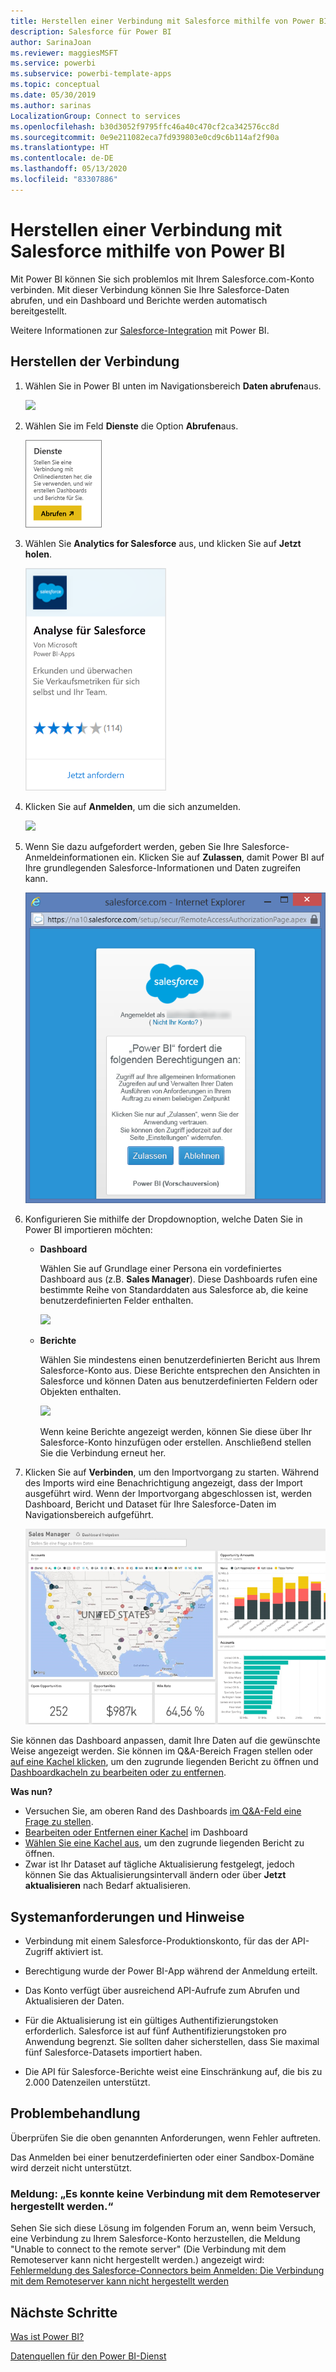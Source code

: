 ```yaml
---
title: Herstellen einer Verbindung mit Salesforce mithilfe von Power BI
description: Salesforce für Power BI
author: SarinaJoan
ms.reviewer: maggiesMSFT
ms.service: powerbi
ms.subservice: powerbi-template-apps
ms.topic: conceptual
ms.date: 05/30/2019
ms.author: sarinas
LocalizationGroup: Connect to services
ms.openlocfilehash: b30d3052f9795ffc46a40c470cf2ca342576cc8d
ms.sourcegitcommit: 0e9e211082eca7fd939803e0cd9c6b114af2f90a
ms.translationtype: HT
ms.contentlocale: de-DE
ms.lasthandoff: 05/13/2020
ms.locfileid: "83307886"
---
```

# <a name="connect-to-salesforce-with-power-bi"></a>Herstellen einer Verbindung mit Salesforce mithilfe von Power BI
Mit Power BI können Sie sich problemlos mit Ihrem Salesforce.com-Konto verbinden. Mit dieser Verbindung können Sie Ihre Salesforce-Daten abrufen, und ein Dashboard und Berichte werden automatisch bereitgestellt.

Weitere Informationen zur [Salesforce-Integration](https://powerbi.microsoft.com/integrations/salesforce) mit Power BI.

## <a name="how-to-connect"></a>Herstellen der Verbindung
1. Wählen Sie in Power BI unten im Navigationsbereich **Daten abrufen**aus.
   
   ![](media/service-connect-to-salesforce/pbi_getdata.png) 
2. Wählen Sie im Feld **Dienste** die Option **Abrufen**aus.
   
   ![](media/service-connect-to-salesforce/pbi_getservices.png) 
3. Wählen Sie **Analytics for Salesforce** aus, und klicken Sie auf **Jetzt holen**.  
   
   ![](media/service-connect-to-salesforce/salesforce.png)
4. Klicken Sie auf **Anmelden**, um die sich anzumelden.
   
    ![](media/service-connect-to-salesforce/dialog.png)
5. Wenn Sie dazu aufgefordert werden, geben Sie Ihre Salesforce-Anmeldeinformationen ein. Klicken Sie auf **Zulassen**, damit Power BI auf Ihre grundlegenden Salesforce-Informationen und Daten zugreifen kann.
   
   ![](media/service-connect-to-salesforce/sf_authorize.png)
6. Konfigurieren Sie mithilfe der Dropdownoption, welche Daten Sie in Power BI importieren möchten:
   
   * **Dashboard**
     
     Wählen Sie auf Grundlage einer Persona ein vordefiniertes Dashboard aus (z.B. **Sales Manager**). Diese Dashboards rufen eine bestimmte Reihe von Standarddaten aus Salesforce ab, die keine benutzerdefinierten Felder enthalten.
     
     ![](media/service-connect-to-salesforce/pbi_salesforcechooserole.png)
   * **Berichte**
     
     Wählen Sie mindestens einen benutzerdefinierten Bericht aus Ihrem Salesforce-Konto aus. Diese Berichte entsprechen den Ansichten in Salesforce und können Daten aus benutzerdefinierten Feldern oder Objekten enthalten.
     
     ![](media/service-connect-to-salesforce/pbi_salesforcereports.png)
     
     Wenn keine Berichte angezeigt werden, können Sie diese über Ihr Salesforce-Konto hinzufügen oder erstellen. Anschließend stellen Sie die Verbindung erneut her.

7. Klicken Sie auf **Verbinden**, um den Importvorgang zu starten. Während des Imports wird eine Benachrichtigung angezeigt, dass der Import ausgeführt wird. Wenn der Importvorgang abgeschlossen ist, werden Dashboard, Bericht und Dataset für Ihre Salesforce-Daten im Navigationsbereich aufgeführt.
   
   ![](media/service-connect-to-salesforce/pbi_getdatasalesforcedash.png)

Sie können das Dashboard anpassen, damit Ihre Daten auf die gewünschte Weise angezeigt werden. Sie können im Q&A-Bereich Fragen stellen oder [auf eine Kachel klicken](../consumer/end-user-tiles.md), um den zugrunde liegenden Bericht zu öffnen und [Dashboardkacheln zu bearbeiten oder zu entfernen](../create-reports/service-dashboard-edit-tile.md).

**Was nun?**

* Versuchen Sie, am oberen Rand des Dashboards [im Q&A-Feld eine Frage zu stellen](../consumer/end-user-q-and-a.md).
* [Bearbeiten oder Entfernen einer Kachel](../create-reports/service-dashboard-edit-tile.md) im Dashboard
* [Wählen Sie eine Kachel aus](../create-reports/service-dashboard-tiles.md), um den zugrunde liegenden Bericht zu öffnen.
* Zwar ist Ihr Dataset auf tägliche Aktualisierung festgelegt, jedoch können Sie das Aktualisierungsintervall ändern oder über **Jetzt aktualisieren** nach Bedarf aktualisieren.

## <a name="system-requirements-and-considerations"></a>Systemanforderungen und Hinweise

- Verbindung mit einem Salesforce-Produktionskonto, für das der API-Zugriff aktiviert ist.

- Berechtigung wurde der Power BI-App während der Anmeldung erteilt.

- Das Konto verfügt über ausreichend API-Aufrufe zum Abrufen und Aktualisieren der Daten.

- Für die Aktualisierung ist ein gültiges Authentifizierungstoken erforderlich. Salesforce ist auf fünf Authentifizierungstoken pro Anwendung begrenzt. Sie sollten daher sicherstellen, dass Sie maximal fünf Salesforce-Datasets importiert haben.

- Die API für Salesforce-Berichte weist eine Einschränkung auf, die bis zu 2.000 Datenzeilen unterstützt.


## <a name="troubleshooting"></a>Problembehandlung

Überprüfen Sie die oben genannten Anforderungen, wenn Fehler auftreten. 

Das Anmelden bei einer benutzerdefinierten oder einer Sandbox-Domäne wird derzeit nicht unterstützt.

### <a name="unable-to-connect-to-the-remote-server-message"></a>Meldung: „Es konnte keine Verbindung mit dem Remoteserver hergestellt werden.“

Sehen Sie sich diese Lösung im folgenden Forum an, wenn beim Versuch, eine Verbindung zu Ihrem Salesforce-Konto herzustellen, die Meldung "Unable to connect to the remote server" (Die Verbindung mit dem Remoteserver kann nicht hergestellt werden.) angezeigt wird: [Fehlermeldung des Salesforce-Connectors beim Anmelden: Die Verbindung mit dem Remoteserver kann nicht hergestellt werden](https://www.outsystems.com/forums/Forum_TopicView.aspx?TopicId=17674&TopicName=log-in-error-message-unable-to-connect-to-the-remote-server&)


## <a name="next-steps"></a>Nächste Schritte
[Was ist Power BI?](../fundamentals/power-bi-overview.md)

[Datenquellen für den Power BI-Dienst](service-get-data.md)

